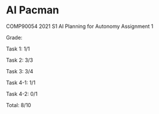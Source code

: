 # AI Pacman

COMP90054 2021 S1 AI Planning for Autonomy Assignment 1

Grade:

Task 1: 1/1

Task 2: 3/3

Task 3: 3/4

Task 4-1: 1/1

Task 4-2: 0/1

Total: 8/10
